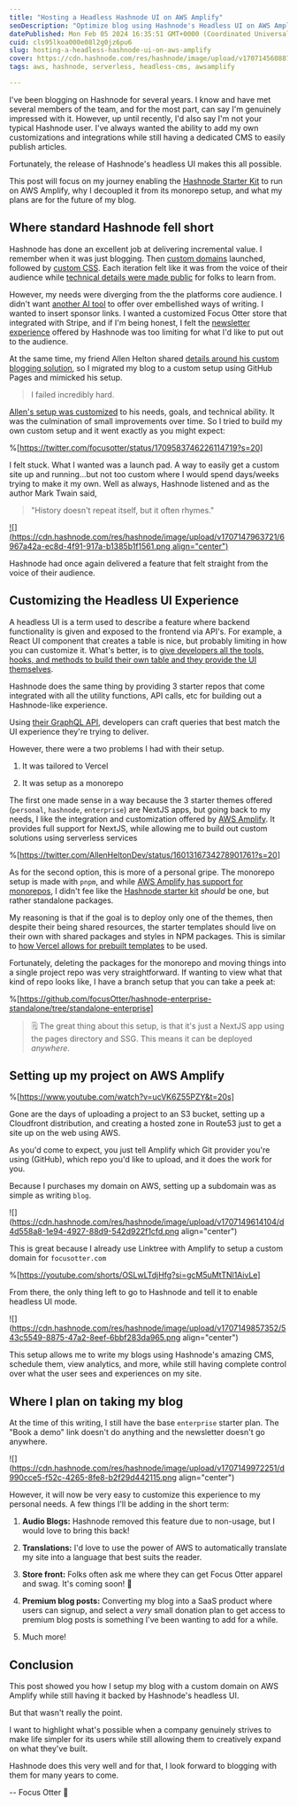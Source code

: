 ```yaml
---
title: "Hosting a Headless Hashnode UI on AWS Amplify"
seoDescription: "Optimize blog using Hashnode's Headless UI on AWS Amplify for customizations, integrations, and seamless CMS article publishing"
datePublished: Mon Feb 05 2024 16:35:51 GMT+0000 (Coordinated Universal Time)
cuid: cls95lkoa000e08l2g0jz6pu6
slug: hosting-a-headless-hashnode-ui-on-aws-amplify
cover: https://cdn.hashnode.com/res/hashnode/image/upload/v1707145608874/450ff0ff-7691-460b-93c1-24c24944ab72.png
tags: aws, hashnode, serverless, headless-cms, awsamplify

---
```


I've been blogging on Hashnode for several years. I know and have met several members of the team, and for the most part, can say I'm genuinely impressed with it. However, up until recently, I'd also say I'm not your typical Hashnode user. I've always wanted the ability to add my own customizations and integrations while still having a dedicated CMS to easily publish articles.

Fortunately, the release of Hashnode's headless UI makes this all possible.

This post will focus on my journey enabling the [Hashnode Starter Kit](https://github.com/Hashnode/starter-kit) to run on AWS Amplify, why I decoupled it from its monorepo setup, and what my plans are for the future of my blog.

## Where standard Hashnode fell short

Hashnode has done an excellent job at delivering incremental value. I remember when it was just blogging. Then [custom domains](https://support.hashnode.com/en/articles/5755362-how-to-map-a-custom-domain) launched, followed by [custom CSS](https://hashnode.com/post/style-your-hashnode-blog-with-custom-css-ckfwpesyg00ut0es10jgk5uwl). Each iteration felt like it was from the voice of their audience while [technical details were made public](https://engineering.hashnode.com/hashnodes-overall-architecture) for folks to learn from.

However, my needs were diverging from the the platforms core audience. I didn't want [another AI tool](https://hashnode.com/ai) to offer over embellished ways of writing. I wanted to insert sponsor links. I wanted a customized Focus Otter store that integrated with Stripe, and if I'm being honest, I felt the [newsletter experience](https://townhall.hashnode.com/publishing-a-newsletter-is-now-as-easy-as-blogging) offered by Hashnode was too limiting for what I'd like to put out to the audience.

At the same time, my friend Allen Helton shared [details around his custom blogging solution](https://www.readysetcloud.io/blog/allen.helton/how-i-built-a-serverless-automation-to-cross-post-my-blogs/), so I migrated my blog to a custom setup using GitHub Pages and mimicked his setup.

> I failed incredibly hard.

[Allen's setup was customized](https://www.readysetcloud.io/blog/allen.helton/how-i-built-a-serverless-automation-to-cross-post-my-blogs/) to his needs, goals, and technical ability. It was the culmination of small improvements over time. So I tried to build my own custom setup and it went exactly as you might expect:

%[https://twitter.com/focusotter/status/1709583746226114719?s=20] 

I felt stuck. What I wanted was a launch pad. A way to easily get a custom site up and running...but not too custom where I would spend days/weeks trying to make it my own. Well as always, Hashnode listened and as the author Mark Twain said,

> "History doesn't repeat itself, but it often rhymes."

[![](https://cdn.hashnode.com/res/hashnode/image/upload/v1707147963721/6967a42a-ec8d-4f91-917a-b1385b1f1561.png align="center")](https://hashnode.com/headless)

Hashnode had once again delivered a feature that felt straight from the voice of their audience.

## Customizing the Headless UI Experience

A headless UI is a term used to describe a feature where backend functionality is given and exposed to the frontend via API's. For example, a React UI component that creates a table is nice, but probably limiting in how you can customize it. What's better, is to [give developers all the tools, hooks, and methods to build their own table and they provide the UI themselves](https://tanstack.com/table/latest).

Hashnode does the same thing by providing 3 starter repos that come integrated with all the utility functions, API calls, etc for building out a Hashnode-like experience.

Using [their GraphQL API](https://gql.hashnode.com/), developers can craft queries that best match the UI experience they're trying to deliver.

However, there were a two problems I had with their setup.

1. It was tailored to Vercel
    
2. It was setup as a monorepo
    

The first one made sense in a way because the 3 starter themes offered (`personal`, `hashnode`, `enterprise`) are NextJS apps, but going back to my needs, I like the integration and customization offered by [AWS Amplify](https://aws.amazon.com/amplify/?gclid=CjwKCAiAq4KuBhA6EiwArMAw1LVvjrCGSjS2-WFXWIuU0bOO75QZdOcIJjJ-B3DW0ZKaP0waSwTcPBoCTOcQAvD_BwE&trk=66d9071f-eec2-471d-9fc0-c374dbda114d&sc_channel=ps&ef_id=CjwKCAiAq4KuBhA6EiwArMAw1LVvjrCGSjS2-WFXWIuU0bOO75QZdOcIJjJ-B3DW0ZKaP0waSwTcPBoCTOcQAvD_BwE:G:s&s_kwcid=AL!4422!3!646025317188!e!!g!!aws%20amplify!19610918335!148058249160). It provides full support for NextJS, while allowing me to build out custom solutions using serverless services

%[https://twitter.com/AllenHeltonDev/status/1601316734278901761?s=20] 

As for the second option, this is more of a personal gripe. The monorepo setup is made with `pnpm`, and while [AWS Amplify has support for monorepos](https://docs.aws.amazon.com/amplify/latest/userguide/monorepo-configuration.html), I didn't fee like the [Hashnode starter kit](https://github.com/Hashnode/starter-kit) *should* be one, but rather standalone packages.

My reasoning is that if the goal is to deploy only one of the themes, then despite their being shared resources, the starter templates should live on their own with shared packages and styles in NPM packages. This is similar to [how Vercel allows for prebuilt templates](https://vercel.com/templates?framework=next.js&utm_source=google&utm_medium=cpc&utm_campaign=18576682555&utm_campaign_id=18576682555&utm_term=nextjs%20example&utm_content=141035138526_665293501587&gad_source=1&gclid=CjwKCAiAq4KuBhA6EiwArMAw1E3OZAa3GJcmmvtV5Eo2-1CydW7CnRQD9ssHOpTjR8u_Bev82ENh_RoC1wIQAvD_BwE) to be used.

Fortunately, deleting the packages for the monorepo and moving things into a single project repo was very straightforward. If wanting to view what that kind of repo looks like, I have a branch setup that you can take a peek at:

%[https://github.com/focusOtter/hashnode-enterprise-standalone/tree/standalone-enterprise] 

> 🗒️ The great thing about this setup, is that it's just a NextJS app using the pages directory and SSG. This means it can be deployed *anywhere*.

## Setting up my project on AWS Amplify

%[https://www.youtube.com/watch?v=ucVK6Z55PZY&t=20s] 

Gone are the days of uploading a project to an S3 bucket, setting up a Cloudfront distribution, and creating a hosted zone in Route53 just to get a site up on the web using AWS.

As you'd come to expect, you just tell Amplify which Git provider you're using (GitHub), which repo you'd like to upload, and it does the work for you.

Because I purchases my domain on AWS, setting up a subdomain was as simple as writing `blog`.

![](https://cdn.hashnode.com/res/hashnode/image/upload/v1707149614104/d4d558a8-1e94-4927-88d9-542d922f1cfd.png align="center")

This is great because I already use Linktree with Amplify to setup a custom domain for `focusotter.com`

%[https://youtube.com/shorts/OSLwLTdjHfg?si=gcM5uMtTNl1AivLe] 

From there, the only thing left to go to Hashnode and tell it to enable headless UI mode.

![](https://cdn.hashnode.com/res/hashnode/image/upload/v1707149857352/543c5549-8875-47a2-8eef-6bbf283da965.png align="center")

This setup allows me to write my blogs using Hashnode's amazing CMS, schedule them, view analytics, and more, while still having complete control over what the user sees and experiences on my site.

## Where I plan on taking my blog

At the time of this writing, I still have the base `enterprise` starter plan. The "Book a demo" link doesn't do anything and the newsletter doesn't go anywhere.

![](https://cdn.hashnode.com/res/hashnode/image/upload/v1707149972251/d990cce5-f52c-4265-8fe8-b2f29d442115.png align="center")

However, it will now be very easy to customize this experience to my personal needs. A few things I'll be adding in the short term:

1. **Audio Blogs:** Hashnode removed this feature due to non-usage, but I would love to bring this back!
    
2. **Translations:** I'd love to use the power of AWS to automatically translate my site into a language that best suits the reader.
    
3. **Store front:** Folks often ask me where they can get Focus Otter apparel and swag. It's coming soon! 🦦
    
4. **Premium blog posts:** Converting my blog into a SaaS product where users can signup, and select a *very* small donation plan to get access to premium blog posts is something I've been wanting to add for a while.
    
5. Much more!
    

## Conclusion

This post showed you how I setup my blog with a custom domain on AWS Amplify while still having it backed by Hashnode's headless UI.

But that wasn't really the point.

I want to highlight what's possible when a company genuinely strives to make life simpler for its users while still allowing them to creatively expand on what they've built.

Hashnode does this very well and for that, I look forward to blogging with them for many years to come.

\-- Focus Otter 🦦